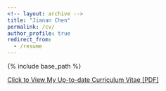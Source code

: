 ```yaml
---
<!-- layout: archive -->
title: "Jianan Chen"
permalink: /cv/
author_profile: true
redirect_from:
  - /resume
---
```


{% include base_path %}

[Click to View My Up-to-date Curriculum Vitae [PDF]](http://GJiananChen.github.io/files/jiananchen_cv.pdf)

